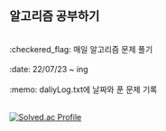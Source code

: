 
<h2>알고리즘 공부하기</h2>

<br>
:checkered_flag: 매일 알고리즘 문제 풀기 <br> <br>
:date: 22/07/23 ~ ing <br> <br>
:memo: daliyLog.txt에 날짜와 푼 문제 기록 <br> <br>

[![Solved.ac Profile](http://mazassumnida.wtf/api/v2/generate_badge?boj=nyssott73)](https://solved.ac/nyssott73)
